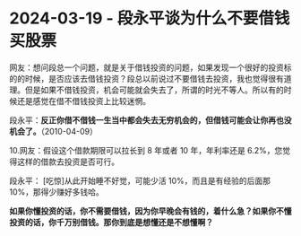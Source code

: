 # 2024-03-19 - 段永平谈为什么不要借钱买股票

网友：想问段总一个问题，就是关于借钱投资的问题，如果发现一个很好的投资标的的时候，是否应该去借钱投资？段总以前说过不要借钱去投资，我也觉得很有道理。但是如果不借钱投资，机会可能就会失去了，所谓的时光不等人。所以有的时候还是感觉在借不借钱投资上比较迷惘。

段永平：**反正你借不借钱一生当中都会失去无穷机会的，但借钱可能会让你再也没机会了。**（2010-04-09）

10.网友：假设这个借款期限可以拉长到 8 年或者 10 年，年利率还是 6.2%，您觉得这样的借款去投资是否可行。

段永平： [吃惊]从此开始睡不好觉，可能少活 10%，而且是有经验的后面那 10%，那得少赚好多钱哈。

**如果你懂投资的话，你不需要借钱，因为你早晚会有钱的，着什么急？如果你不懂投资的话，你千万别借钱。那你到底是想懂还是不想懂啊？**